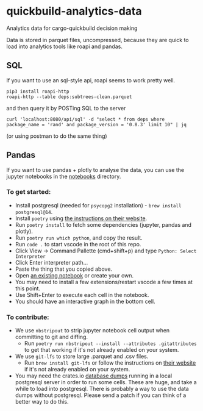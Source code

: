 # quickbuild-analytics-data

Analytics data for cargo-quickbuild decision making

Data is stored in parquet files, uncompressed, because they are quick to load into analytics tools like roapi and pandas.

## SQL

If you want to use an sql-style api, roapi seems to work pretty well.

```
pip3 install roapi-http
roapi-http --table deps:subtrees-clean.parquet
```

and then query it by POSTing SQL to the server

```
curl 'localhost:8080/api/sql' -d "select * from deps where package_name = 'rand' and package_version = '0.8.3' limit 10" | jq
```

(or using postman to do the same thing)

## Pandas

If you want to use pandas + plotly to analyse the data, you can use the jupyter notebooks in the [notebooks](./notebooks) directory.

### To get started:

- Install postgresql (needed for `psycopg2` installation) - `brew install postgresql@14`.
- Install `poetry` using [the instructions on their website](https://python-poetry.org/docs/#installation).
- Run `poetry install` to fetch some dependencies (jupyter, pandas and plotly).
- Run `poetry run which python`, and copy the result.
- Run `code .` to start vscode in the root of this repo.
- Click View -> Command Pallette (cmd+shift+p) and type `Python: Select Interpreter`
- Click Enter interpreter path...
- Paste the thing that you copied above.
- Open [an existing notebook](./notebooks/downloads-only.ipynb) or create your own.
- You may need to install a few extensions/restart vscode a few times at this point.
- Use Shift+Enter to execute each cell in the notebook.
- You should have an interactive graph in the bottom cell.

### To contribute:

- We use `nbstripout` to strip jupyter notebook cell output when committing to git and diffing.
  - Run `poetry run nbstripout --install --attributes .gitattributes` to get that working if it's not already enabled on your system.
- We use `git-lfs` to store large .parquet and .csv files.
  - Run `brew install git-lfs` or follow the instructions on [their website](https://git-lfs.github.com/) if it's not already enabled on your system.
- You may need the crates.io [database dumps](https://crates.io/data-access) running in a local postgresql server in order to run some cells. These are huge, and take a while to load into postgresql. There is probably a way to use the data dumps without postgresql. Please send a patch if you can think of a better way to do this.
